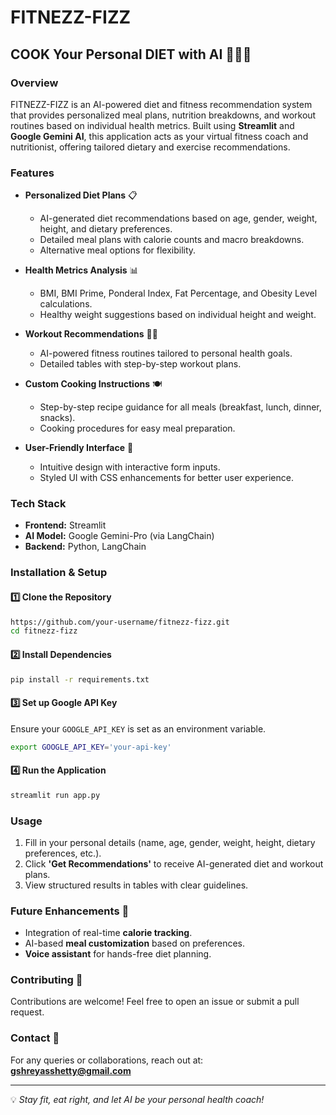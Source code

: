 # FITNEZZ-FIZZ

## COOK Your Personal DIET with AI 🥗🍳💪

### Overview
FITNEZZ-FIZZ is an AI-powered diet and fitness recommendation system that provides personalized meal plans, nutrition breakdowns, and workout routines based on individual health metrics. Built using **Streamlit** and **Google Gemini AI**, this application acts as your virtual fitness coach and nutritionist, offering tailored dietary and exercise recommendations.

### Features
- **Personalized Diet Plans** 📋
  - AI-generated diet recommendations based on age, gender, weight, height, and dietary preferences.
  - Detailed meal plans with calorie counts and macro breakdowns.
  - Alternative meal options for flexibility.
  
- **Health Metrics Analysis** 📊
  - BMI, BMI Prime, Ponderal Index, Fat Percentage, and Obesity Level calculations.
  - Healthy weight suggestions based on individual height and weight.

- **Workout Recommendations** 🏋️‍♂️
  - AI-powered fitness routines tailored to personal health goals.
  - Detailed tables with step-by-step workout plans.

- **Custom Cooking Instructions** 🍽️
  - Step-by-step recipe guidance for all meals (breakfast, lunch, dinner, snacks).
  - Cooking procedures for easy meal preparation.

- **User-Friendly Interface** 🎨
  - Intuitive design with interactive form inputs.
  - Styled UI with CSS enhancements for better user experience.
  
### Tech Stack
- **Frontend:** Streamlit
- **AI Model:** Google Gemini-Pro (via LangChain)
- **Backend:** Python, LangChain

### Installation & Setup
#### 1️⃣ Clone the Repository
```sh
https://github.com/your-username/fitnezz-fizz.git
cd fitnezz-fizz
```

#### 2️⃣ Install Dependencies
```sh
pip install -r requirements.txt
```

#### 3️⃣ Set up Google API Key
Ensure your `GOOGLE_API_KEY` is set as an environment variable.
```sh
export GOOGLE_API_KEY='your-api-key'
```

#### 4️⃣ Run the Application
```sh
streamlit run app.py
```

### Usage
1. Fill in your personal details (name, age, gender, weight, height, dietary preferences, etc.).
2. Click **'Get Recommendations'** to receive AI-generated diet and workout plans.
3. View structured results in tables with clear guidelines.

### Future Enhancements 🚀
- Integration of real-time **calorie tracking**.
- AI-based **meal customization** based on preferences.
- **Voice assistant** for hands-free diet planning.

### Contributing 🤝
Contributions are welcome! Feel free to open an issue or submit a pull request.

### Contact 📩
For any queries or collaborations, reach out at: **gshreyasshetty@gmail.com**

---
💡 *Stay fit, eat right, and let AI be your personal health coach!*


